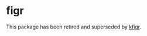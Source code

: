figr
====

This package has been retired and superseded by [kfigr](https://github.com/mkoohafkan/kfigr).